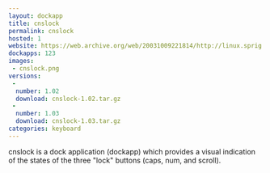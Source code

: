 ```yaml
---
layout: dockapp
title: cnslock
permalink: cnslock
hosted: 1
website: https://web.archive.org/web/20031009221814/http://linux.sprig.com.au/
dockapps: 123
images:
 - cnslock.png
versions:
 -
  number: 1.02
  download: cnslock-1.02.tar.gz
 -
  number: 1.03
  download: cnslock-1.03.tar.gz
categories: keyboard
---
```

cnslock is a dock application (dockapp) which provides a visual indication of
the states of the three "lock" buttons (caps, num, and scroll).
